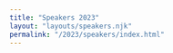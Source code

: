 ```yaml
---
title: "Speakers 2023"
layout: "layouts/speakers.njk"
permalink: "/2023/speakers/index.html"
---
```

